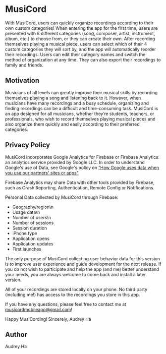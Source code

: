 # MusiCord
With MusiCord, users can quickly organize recordings according to their own custom categories! When entering the app for the first time, users are presented with 8 different categories (song, composer, artist, instrument, album, etc.) to choose from, or they can create their own. After recording themselves playing a musical piece, users can select which of their 4 custom categories they will sort by, and the app will automatically reorder their recordings. Users can edit their category names and switch the method of organization at any time. They can also export their recordings to family and friends.

## Motivation
Musicians of all levels can greatly improve their musical skills by recording themselves playing a song and listening back to it. However, when musicians have many recordings and a busy schedule, organizing and finding recordings can be a difficult and time-consuming task. MusiCord is an app designed for all musicians, whether they’re students, teachers, or professionals, who wish to record themselves playing musical pieces and also organize them quickly and easily according to their preferred categories.

## Privacy Policy
MusiCord incorporates Google Analytics for Firebase or Firebase Analytics: an analytics service provided by Google LLC. In order to understand Google's use of Data, see Google's policy on
[“How Google uses data when you use our partners' sites or apps"](https://www.google.com/policies/privacy/partners/)
 
Firebase Analytics may share Data with other tools provided by Firebase, such as Crash Reporting, Authentication, Remote Config or Notifications.
 
Personal Data collected by MusiCord through Firebase:
- Geography/region\n
- Usage data\n
- Number of users\n
- Number of sessions
- Session duration
- iPhone type
- Application opens
- Application updates
- First launches

The only purpose of MusiCord collecting user behavior data for this version is to improve user experience and guide development for the next release. If you do not wish to participate and help the app (and me) better understand your needs, you are always welcome to come back and install a later version.
 
All of your recordings are stored locally on your phone. No third party (including me!) has access to the recordings you store in this app.
 
If you have any questions, please feel free to contact me at musicordmobileapp@gmail.com!
 
Happy MusiCording!
Sincerely, 
Audrey Ha

## Author
Audrey Ha

